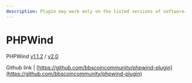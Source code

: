 ```yaml
---
description: Plugin may work only on the listed versions of software.
---
```


# PHPWind

PHPWind [v1.1.2](https://raw.githubusercontent.com/bbscoincommunity/bbscoin-releases/master/plugins/bbscoin\_phpwind\_v1\_1\_2.zip) / [v2.0](https://github.com/bbscoincommunity/phpwind-plugin/archive/master.zip)

Github link | [https://github.com/bbscoincommunity/phpwind-plugin](https://github.com/bbscoincommunity/phpwind-plugin)
